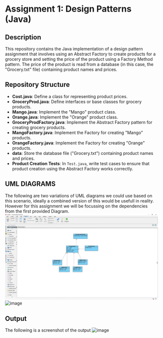 # Assignment 1: Design Patterns (Java)

## Description
This repository contains the Java implementation of a design pattern assignment that involves using an Abstract Factory to create products for a grocery store and setting the price of the product using a Factory Method pattern. The price of the product is read from a database (in this case, the "Grocery.txt" file) containing product names and prices.

## Repository Structure
  - **Cost.java**: Define a class for representing product prices.
  - **GroceryProd.java**: Define interfaces or base classes for grocery products.
  - **Mango.java**: Implement the "Mango" product class.
  - **Orange.java**: Implement the "Orange" product class.
  - **GroceryProdFactory.java**: Implement the Abstract Factory pattern for creating grocery products.
  - **MangoFactory.java**: Implement the Factory for creating "Mango" products.
  - **OrangeFactory.java**: Implement the Factory for creating "Orange" products.
- **data**: Store the database file ("Grocery.txt") containing product names and prices.
- **Product Creation Tests**: In `Test.java`, write test cases to ensure that product creation using the Abstract Factory works correctly.

## UML DIAGRAMS
The following are two variations of UML diagrams we could use based on this scenario, ideally a combined version of this would be usefull in reality. However for this assignment we will be focussing on the dependencies from the first provided Diagram.
![Alt text](UMLdiagram.jpg) 
![image](https://github.com/Sandraiscool/assignment1_DesignPatterns/assets/100978399/66d8a29c-82db-4c55-a497-e266fd923a26)
## Output
The following is a screenshot of the output
![image](https://github.com/Sandraiscool/assignment1_DesignPatterns/assets/100978399/158a3426-217f-482d-b330-7dd698c61b19)
